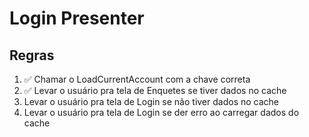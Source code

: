 # Login Presenter

## Regras
1. ✅ Chamar o LoadCurrentAccount com a chave correta
2. ✅ Levar o usuário pra tela de Enquetes se tiver dados no cache
3. Levar o usuário pra tela de Login se não tiver dados no cache
4. Levar o usuário pra tela de Login se der erro ao carregar dados do cache
